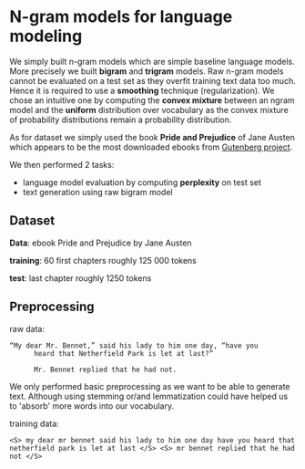 # N-gram models for language modeling

We simply built n-gram models which are simple baseline language models. More precisely we built **bigram** and **trigram** models. Raw n-gram models cannot be evaluated on a test set as they overfit training text data too much. Hence it is required to use a **smoothing** technique (regularization). We chose an intuitive one by computing the **convex mixture** between an ngram model and the **uniform** distribution over vocabulary as the convex mixture of probability distributions remain a probability distribution.

As for dataset we simply used the book **Pride and Prejudice** of Jane Austen which appears to be the most downloaded ebooks from [Gutenberg project](https://www.gutenberg.org/ebooks/search/%3Fsort_order%3Ddownloads). 

We then performed 2 tasks:
  - language model evaluation by computing **perplexity** on test set
  - text generation using raw bigram model

## Dataset

**Data**: ebook Pride and Prejudice by Jane Austen

**training**: 60 first chapters roughly 125 000 tokens

**test**: last chapter roughly 1250 tokens

## Preprocessing

raw data:
```
“My dear Mr. Bennet,” said his lady to him one day, “have you
      heard that Netherfield Park is let at last?”

      Mr. Bennet replied that he had not.
```

We only performed basic preprocessing as we want to be able to generate text. Although using stemming or/and lemmatization could have helped us to 'absorb' more words into our vocabulary.

training data:

```
<S> my dear mr bennet said his lady to him one day have you heard that netherfield park is let at last </S> <S> mr bennet replied that he had not </S>
```

